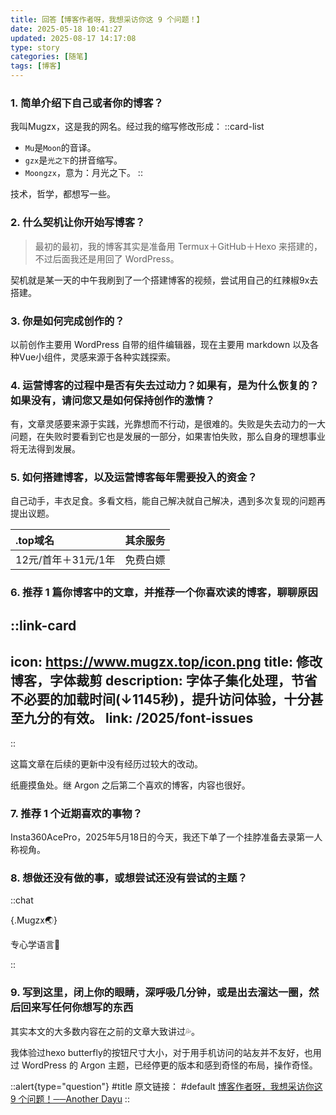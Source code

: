 ```yaml
---
title: 回答【博客作者呀，我想采访你这 9 个问题！】
date: 2025-05-18 10:41:27
updated: 2025-08-17 14:17:08
type: story
categories: [随笔]
tags: [博客]
---
```


### 1. 简单介绍下自己或者你的博客？

我叫Mugzx，这是我的网名。经过我的缩写修改形成：
::card-list
- `Mu`是`Moon`的音译。
- `gzx`是`光之下`的拼音缩写。
- `Moongzx`，意为：月光之下。
::

技术，哲学，都想写一些。

### 2. 什么契机让你开始写博客？

> 最初的最初，我的博客其实是准备用 Termux＋GitHub＋Hexo 来搭建的，不过后面我还是用回了 WordPress。

契机就是某一天的中午我刷到了一个搭建博客的视频，尝试用自己的红辣椒9x去搭建。

### 3. 你是如何完成创作的？

以前创作主要用 WordPress 自带的组件编辑器，现在主要用 markdown 以及各种Vue小组件，灵感来源于各种实践探索。

### 4. 运营博客的过程中是否有失去过动力？如果有，是为什么恢复的？如果没有，请问您又是如何保持创作的激情？

有，文章灵感要来源于实践，光靠想而不行动，是很难的。失败是失去动力的一大问题，在失败时要看到它也是发展的一部分，如果害怕失败，那么自身的理想事业将无法得到发展。

### 5. 如何搭建博客，以及运营博客每年需要投入的资金？

自己动手，丰衣足食。多看文档，能自己解决就自己解决，遇到多次复现的问题再提出议题。

| .top域名 | 其余服务 |
| :- | :- |
| 12元/首年＋31元/1年 | 免费白嫖 |

### 6. 推荐 1 篇你博客中的文章，并推荐一个你喜欢读的博客，聊聊原因

::link-card
---
icon: https://www.mugzx.top/icon.png
title: 修改博客，字体裁剪
description: 字体子集化处理，节省不必要的加载时间(↓1145秒)，提升访问体验，十分甚至九分的有效。
link: /2025/font-issues
---
::

这篇文章在后续的更新中没有经历过较大的改动。

纸鹿摸鱼处。继 Argon 之后第二个喜欢的博客，内容也很好。

### 7. 推荐 1 个近期喜欢的事物？

Insta360AcePro，2025年5月18日的今天，我还下单了一个挂脖准备去录第一人称视角。

### 8. 想做还没有做的事，或想尝试还没有尝试的主题？

::chat

{.Mugzx🌏}

专心学语言🫠

::

### 9. 写到这里，闭上你的眼睛，深呼吸几分钟，或是出去溜达一圈，然后回来写任何你想写的东西

其实本文的大多数内容在之前的文章大致讲过💦。

我体验过hexo butterfly的按钮尺寸大小，对于用手机访问的站友并不友好，也用过 WordPress 的 Argon 主题，已经停更的版本和感到奇怪的布局，操作奇怪。

::alert{type="question"}
#title
原文链接：
#default
[博客作者呀，我想采访你这 9 个问题！──Another Dayu](https://anotherdayu.com/2024/5962)
::
